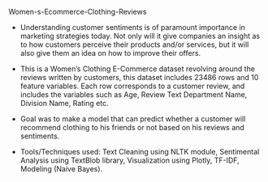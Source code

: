 Women-s-Ecommerce-Clothing-Reviews

* Understanding customer sentiments is of paramount importance in marketing strategies today. Not only will it give companies an insight as to how customers perceive their
products and/or services, but it will also give them an idea on how to improve their offers.
* This is a Women’s Clothing E-Commerce dataset revolving around the reviews written by customers, this dataset includes 23486 rows and 10 feature variables. Each row
corresponds to a customer review, and includes the variables such as Age, Review Text Department Name, Division Name, Rating etc.
* Goal was to make a model that can predict whether a customer will recommend clothing to his friends or not based on his reviews and sentiments.

* Tools/Techniques used: Text Cleaning using NLTK module, Sentimental Analysis using TextBlob library, Visualization using Plotly, TF-IDF, Modeling (Naive Bayes).
